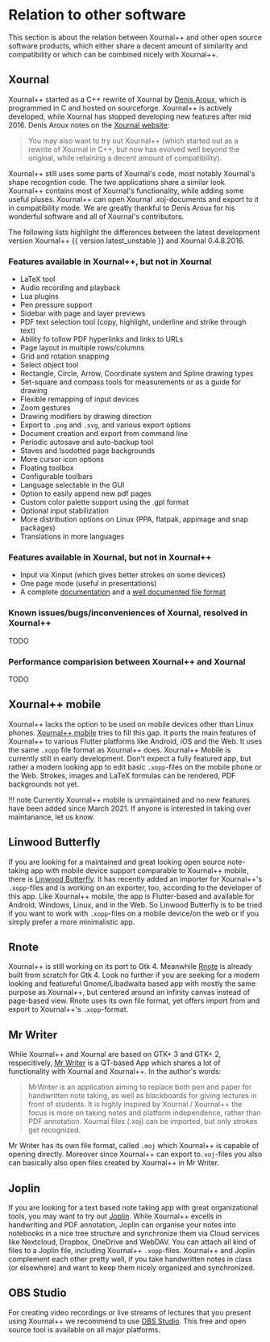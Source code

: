 # Relation to other software

This section is about the relation between Xournal++ and other open source software products, which either share a decent amount of similarity and compatibility or which can be combined
nicely with Xournal++.

## Xournal

Xournal++ started as a C++ rewrite of Xournal by [Denis Aroux](http://people.math.harvard.edu/~auroux/), which is programmed in C and hosted on sourceforge.
Xournal++ is actively developed, while Xournal has stopped developing new features after mid 2016. Denis Aroux notes on the [Xournal website](http://xournal.sourceforge.net/):

> You may also want to try out Xournal++ (which started out as a rewrite of Xournal in C++, but now has evolved well beyond the original, while retaining a decent amount of compatibility).

Xournal++ still uses some parts of Xournal's code, most notably Xournal's shape recogntion code. The two applications share a similar look. Xournal++ contains most of Xournal's functionality,
while adding some useful pluses.
Xournal++ can open Xournal .xoj-documents and export to it in compatibility mode. We are greatly thankful to Denis Aroux for his wonderful software and all of Xournal's contributors.

The following lists highlight the differences between the latest development version Xournal++ {{ version.latest_unstable }} and Xournal 0.4.8.2016.

### Features available in Xournal++, but not in Xournal

- LaTeX tool
- Audio recording and playback
- Lua plugins
- Pen pressure support
- Sidebar with page and layer previews
- PDF text selection tool (copy, highlight, underline and strike through text)
- Ability fo tollow PDF hyperlinks and links to URLs
- Page layout in multiple rows/columns
- Grid and rotation snapping
- Select object tool
- Rectangle, Circle, Arrow, Coordinate system and Spline drawing types
- Set-square and compass tools for measurements or as a guide for drawing
- Flexible remapping of input devices
- Zoom gestures
- Drawing modifiers by drawing direction
- Export to `.png` and `.svg`, and various export options
- Document creation and export from command line
- Periodic autosave and auto-backup tool
- Staves and Isodotted page backgrounds
- More cursor icon options
- Floating toolbox
- Configurable toolbars
- Language selectable in the GUI
- Option to easily append new pdf pages
- Custom color palette support using the .gpl format
- Optional input stabilization
- More distribution options on Linux (PPA, flatpak, appimage and snap packages)
- Translations in more languages

### Features available in Xournal, but not in Xournal++

- Input via Xinput (which gives better strokes on some devices)
- One page mode (useful in presentations)
- A complete [documentation](http://xournal.sourceforge.net/manual.html) and a [well documented file format](http://xournal.sourceforge.net/manual.html#file-format)

### Known issues/bugs/inconveniences of Xournal, resolved in Xournal++

TODO

### Performance comparision between Xournal++ and Xournal

TODO

## Xournal++ mobile

Xournal++ lacks the option to be used on mobile devices other than Linux phones. [Xournal++ mobile](https://gitlab.com/TheOneWithTheBraid/xournalpp_mobile) tries
to fill this gap. It ports the main features of Xournal++ to various Flutter platforms like Android, iOS and the Web. It uses the same `.xopp` file format as Xournal++ does.
Xournal++ Mobile is currently still in early development. Don't expect a fully featured app, but rather a modern looking app to edit basic `.xopp`-files on the mobile phone or the Web. Strokes, images and LaTeX formulas can be rendered, PDF backgrounds not yet.

!!! note
    Currently Xournal++ mobile is unmaintained and no new features have been added since March 2021. If anyone is interested in taking over maintanance, let us know.

## Linwood Butterfly

If you are looking for a maintained and great looking open source note-taking app with mobile device support comparable to Xournal++ mobile, there is [Linwood Butterfly](https://docs.butterfly.linwood.dev/). It has recently added an importer for Xournal++'s `.xopp`-files and is working on an exporter, too, according to the developer of this app. Like Xournal++ mobile, the app is Flutter-based and available for Android, Windows, Linux, and in the Web. So Linwood Butterfly is to be tried if you want to work with `.xopp`-files on a mobile device/on the web or if you simply prefer a more minimalistic app.

## Rnote

Xournal++ is still working on its port to Gtk 4. Meanwhile [Rnote](https://rnote.flxzt.net/) is already built from scratch for Gtk 4. Look no further if you are seeking for a modern looking and featureful Gnome/Libadwaita based app with mostly the same purpose as Xournal++, but centered around an infinity canvas instead of page-based view. Rnote uses its own file format, yet offers import from and export to Xournal++'s `.xopp`-format. 

## Mr Writer

While Xournal++ and Xournal are based on GTK+ 3 and GTK+ 2, respecitively, [Mr Writer](https://unruhschuh.github.io/MrWriter/) is a QT-based App which shares a lot of functionality with Xournal and Xournal++.
In the author's words:
>MrWriter is an application aiming to replace both pen and paper for handwritten note taking, as well as blackboards for giving lectures in front of students. It is highly inspired by Xournal / Xournal++ the focus is more on taking notes and platform independence, rather than PDF annotation. Xournal files (.xoj) can be imported, but only strokes get recognized.

Mr Writer has its own file format, called `.moj` which Xournal++ is capable of opening directly. Moreover since Xournal++ can export to`.xoj`-files you also can basically also open files created by Xournal++ in Mr Writer.

## Joplin

If you are looking for a text based note taking app with great organizational tools, you may want to try out [Joplin](https://joplinapp.org/). While Xournal++ excells in handwriting and PDF annotation, Joplin can organise your notes into notebooks in a nice tree structure and synchronize them via Cloud services like Nextcloud, Dropbox, OneDrive and WebDAV. You can attach all kind of files to a Joplin file, including Xournal++ `.xopp`-files. Xournal++ and Joplin complement each other pretty well, if you take handwritten notes in class (or elsewhere) and want to keep them nicely organized and synchronized.


## OBS Studio

For creating video recordings or live streams of lectures that you present using Xournal++ we recommend to use [OBS Studio](https://obsproject.com/). This free and open source tool is available on all major platforms.
